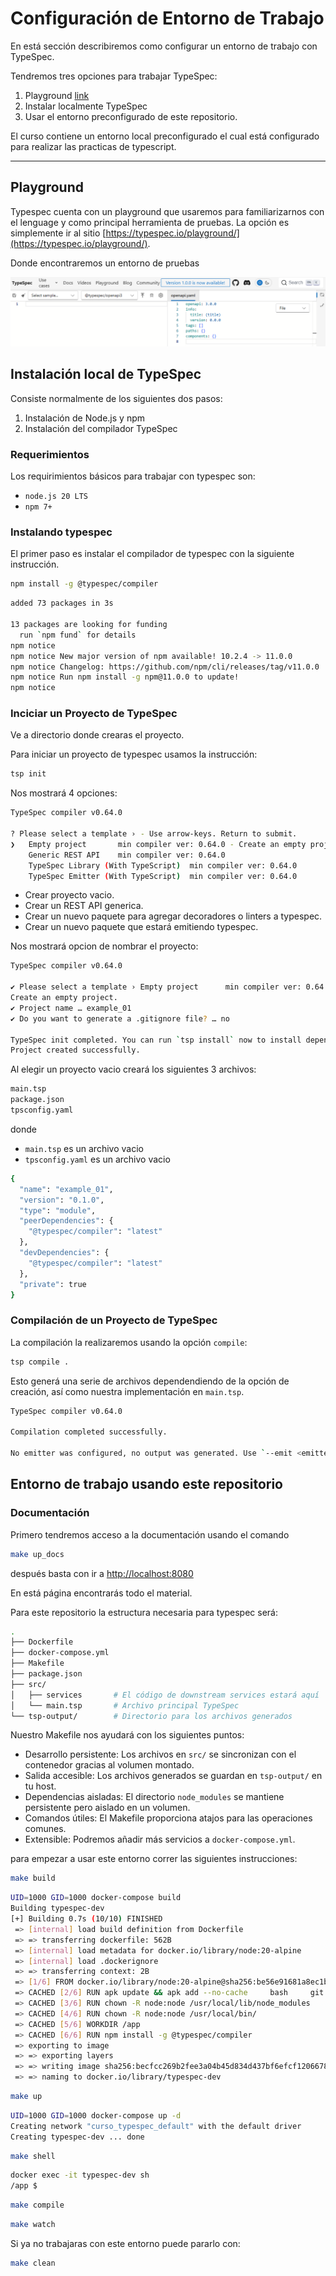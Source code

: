 # Configuración de Entorno de Trabajo


En está sección describiremos como configurar un entorno de trabajo con TypeSpec.

Tendremos tres opciones para trabajar TypeSpec:

1. Playground [link](https://typespec.io/playground/)
2. Instalar localmente TypeSpec
3. Usar el entorno preconfigurado de este repositorio.

El curso contiene un entorno local preconfigurado el cual está configurado para realizar las practicas de typescript.

---

## Playground 

Typespec cuenta con un playground que usaremos para familiarizarnos con el lenguage y como principal herramienta de pruebas. La opción es simplemente ir al sitio [https://typespec.io/playground/](https://typespec.io/playground/).

Donde encontraremos un entorno de pruebas

![Playground](../images/typespec_playground.png)

## Instalación local de TypeSpec

Consiste normalmente de los siguientes dos pasos:

1. Instalación de Node.js y npm
2. Instalación del compilador TypeSpec

### Requerimientos


Los requirimientos básicos para trabajar con typespec son:

- `node.js 20 LTS`
- `npm 7+`


### Instalando typespec

El primer paso es instalar el compilador de typespec con la siguiente instrucción.

```bash title="Instalación de typespec compiler"
npm install -g @typespec/compiler
```


```bash title="Ejemplo de salida esperada"
added 73 packages in 3s

13 packages are looking for funding
  run `npm fund` for details
npm notice
npm notice New major version of npm available! 10.2.4 -> 11.0.0
npm notice Changelog: https://github.com/npm/cli/releases/tag/v11.0.0
npm notice Run npm install -g npm@11.0.0 to update!
npm notice
```

### Inciciar un Proyecto de TypeSpec

Ve a directorio donde crearas el proyecto. 

Para iniciar un proyecto de typespec usamos la instrucción:

```bash title="tsp init"
tsp init 
```

Nos mostrará 4 opciones:

```bash title="Salida de tsp init"
TypeSpec compiler v0.64.0

? Please select a template › - Use arrow-keys. Return to submit.
❯   Empty project       min compiler ver: 0.64.0 - Create an empty project.
    Generic REST API    min compiler ver: 0.64.0
    TypeSpec Library (With TypeScript)  min compiler ver: 0.64.0
    TypeSpec Emitter (With TypeScript)  min compiler ver: 0.64.0
```

- Crear proyecto vacio.
- Crear un REST API generica.
- Crear un nuevo paquete para agregar decoradores o linters a typespec.
- Crear un nuevo paquete que estará emitiendo typespec.

Nos mostrará opcion de nombrar el proyecto:

```bash title="Salida de Empty Project"
TypeSpec compiler v0.64.0

✔ Please select a template › Empty project      min compiler ver: 0.64.0
Create an empty project.
✔ Project name … example_01
✔ Do you want to generate a .gitignore file? … no

TypeSpec init completed. You can run `tsp install` now to install dependencies.
Project created successfully.
```

Al elegir un proyecto vacio creará los siguientes 3 archivos:

```bash title="Proyecto Vacio"
main.tsp
package.json
tpsconfig.yaml
```

donde

- `main.tsp` es un archivo vacio
- `tpsconfig.yaml` es un archivo vacio 

```bash title="package.json"
{
  "name": "example_01",
  "version": "0.1.0",
  "type": "module",
  "peerDependencies": {
    "@typespec/compiler": "latest"
  },
  "devDependencies": {
    "@typespec/compiler": "latest"
  },
  "private": true
}
```


### Compilación de un Proyecto de TypeSpec

La compilación la realizaremos usando la opción `compile`:

```bash title="Instrucción para Compilar"
tsp compile .
```

Esto generá una serie de archivos dependendiendo de la opción de creación, así como nuestra implementación en `main.tsp`.

```bash title="Salida de Compilación"
TypeSpec compiler v0.64.0

Compilation completed successfully.

No emitter was configured, no output was generated. Use `--emit <emitterName>` to pick emitter or specify it in the TypeSpec config.
```



## Entorno de trabajo usando este repositorio

### Documentación

Primero tendremos acceso a la documentación usando el comando

```bash title="Build y run documentación"
make up_docs
```

después basta con ir a [http://localhost:8080](http://localhost:8080)

En está página encontrarás todo el material.


Para este repositorio la estructura necesaria para typespec será:

```bash hl_lines="7-9" title="Archivos principales para TypeSpec"
.
├── Dockerfile
├── docker-compose.yml
├── Makefile
├── package.json
├── src/
│   ├── services       # El código de downstream services estará aquí
│   └── main.tsp       # Archivo principal TypeSpec
└── tsp-output/        # Directorio para los archivos generados
```

Nuestro Makefile nos ayudará con los siguientes puntos:

- Desarrollo persistente: Los archivos en `src/` se sincronizan con el contenedor gracias al volumen montado.
- Salida accesible: Los archivos generados se guardan en `tsp-output/` en tu host.
- Dependencias aisladas: El directorio `node_modules` se mantiene persistente pero aislado en un volumen.
- Comandos útiles: El Makefile proporciona atajos para las operaciones comunes.
- Extensible: Podremos añadir más servicios a `docker-compose.yml`.


para empezar a usar este entorno correr las siguientes instrucciones:


```bash title="Crear la imagen de docker"
make build
```

```bash title="Salida make build"
UID=1000 GID=1000 docker-compose build
Building typespec-dev
[+] Building 0.7s (10/10) FINISHED                                                                       docker:default
 => [internal] load build definition from Dockerfile                                                               0.0s
 => => transferring dockerfile: 562B                                                                               0.0s
 => [internal] load metadata for docker.io/library/node:20-alpine                                                  0.7s
 => [internal] load .dockerignore                                                                                  0.0s
 => => transferring context: 2B                                                                                    0.0s
 => [1/6] FROM docker.io/library/node:20-alpine@sha256:be56e91681a8ec1bba91e3006039bd228dc797fd984794a3efedab325b  0.0s
 => CACHED [2/6] RUN apk update && apk add --no-cache     bash     git     curl     openssh-client     nodejs      0.0s
 => CACHED [3/6] RUN chown -R node:node /usr/local/lib/node_modules                                                0.0s
 => CACHED [4/6] RUN chown -R node:node /usr/local/bin/                                                            0.0s
 => CACHED [5/6] WORKDIR /app                                                                                      0.0s
 => CACHED [6/6] RUN npm install -g @typespec/compiler                                                             0.0s
 => exporting to image                                                                                             0.0s
 => => exporting layers                                                                                            0.0s
 => => writing image sha256:becfcc269b2fee3a04b45d834d437bf6efcf120667877e41c2e98f4e4340b1a2                       0.0s
 => => naming to docker.io/library/typespec-dev                                                                    0.0s
```


```bash title="Iniciar el contendor de docker"
make up
```

```bash title="Salida make up"
UID=1000 GID=1000 docker-compose up -d
Creating network "curso_typespec_default" with the default driver
Creating typespec-dev ... done
```

```bash title="Conectarnos al contendor de docker"
make shell
```

```bash title="Salida make shell"
docker exec -it typespec-dev sh
/app $
```


```bash title="Compilar el archivo de typespec"
make compile
```

```bash title="Ejecutar el watch de typespec"
make watch
```


Si ya no trabajaras con este entorno puede pararlo con:

```bash title="Detener contenedor"
make clean
```


